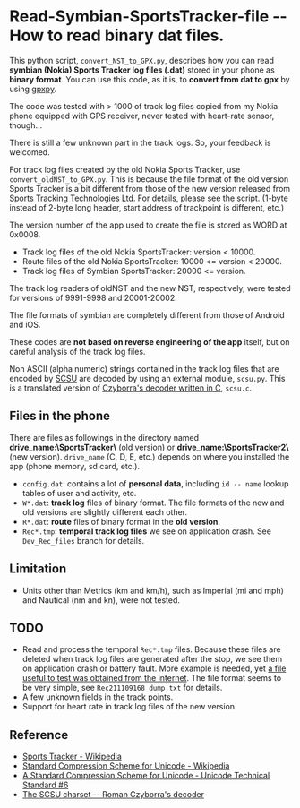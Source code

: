 # Read-Symbian-SportsTracker-file -- How to read binary dat files.
 This python script, `convert_NST_to_GPX.py`, describes how you can read **symbian (Nokia) Sports Tracker log files (.dat)** stored 
in your phone as **binary format**.  You can use this code, as it is, to **convert from dat to gpx** by using [gpxpy](https://github.com/tkrajina/gpxpy).

 The code was tested with > 1000 of track log files copied from my Nokia phone equipped 
with GPS receiver, never tested with heart-rate sensor, though...

 There is still a few unknown part in the track logs.  So, your feedback is welcomed.

 For track log files created by the old Nokia Sports Tracker, use `convert_oldNST_to_GPX.py`. 
This is because the file format of the old version Sports Tracker is a bit different from those 
of the new version released from [Sports Tracking Technologies Ltd](http://www.sports-tracker.com/).  For details, please see 
the script.  (1-byte instead of 2-byte long header, start address of trackpoint is different, 
etc.)

The version number of the app used to create the file is stored as WORD at 0x0008.
- Track log files of the old Nokia SportsTracker:          version < 10000.
- Route files of the old Nokia SportsTracker:     10000 <= version < 20000.
- Track log files of Symbian SportsTracker:       20000 <= version.

The track log readers of oldNST and the new NST, respectively, were tested for versions of 9991-9998 and 20001-20002.

 The file formats of symbian are completely different from those of Android and iOS.

 These codes are **not based on reverse engineering of the app** itself, but on careful analysis of the track log files.
 
 Non ASCII (alpha numeric) strings contained in the track log files that are encoded by [SCSU](https://www.unicode.org/reports/tr6/tr6-4.html) are decoded by using an external module, `scsu.py`.  This is a translated version of [Czyborra's decoder written in C](http://czyborra.com/scsu/), `scsu.c`.

## Files in the phone
There are files as followings in the directory named **drive_name:\SportsTracker\\** (old version) or **drive_name:\SportsTracker2\\** (new version).
`drive_name` (C, D, E, etc.) depends on where you installed the app (phone memory, sd card, etc.).

- `config.dat`: contains a lot of **personal data**, including `id -- name` lookup tables of user and activity, etc. 
- `W*.dat`: **track log** files of binary format.  The file formats of the new and old versions are slightly different each other. 
- `R*.dat`: **route** files of binary format in the **old version**.
- `Rec*.tmp`: **temporal track log files** we see on application crash.  See `Dev_Rec_files` branch for details.

## Limitation
- Units other than Metrics (km and km/h), such as Imperial (mi and mph) and Nautical (nm and kn), were not tested.

## TODO
- Read and process the temporal `Rec*.tmp` files.  Because these files are deleted when track log files are generated after the stop, we see them on application crash or battery fault.  More example is needed, yet [a file useful to test was obtained from the internet](https://forum.allnokia.ru/viewtopic.php?t=65299&start=210).  The file format seems to be very simple, see `Rec211109168_dump.txt` for details.
- A few unknown fields in the track points.
- Support for heart rate in track log files of the new version.

## Reference
- [Sports Tracker - Wikipedia](https://en.wikipedia.org/wiki/Sports_Tracker)
- [Standard Compression Scheme for Unicode - Wikipedia](https://en.wikipedia.org/wiki/Standard_Compression_Scheme_for_Unicode)
- [A Standard Compression Scheme for Unicode - Unicode Technical Standard #6](https://www.unicode.org/reports/tr6/tr6-4.html)
- [The SCSU charset -- Roman Czyborra's decoder](http://czyborra.com/scsu/)
